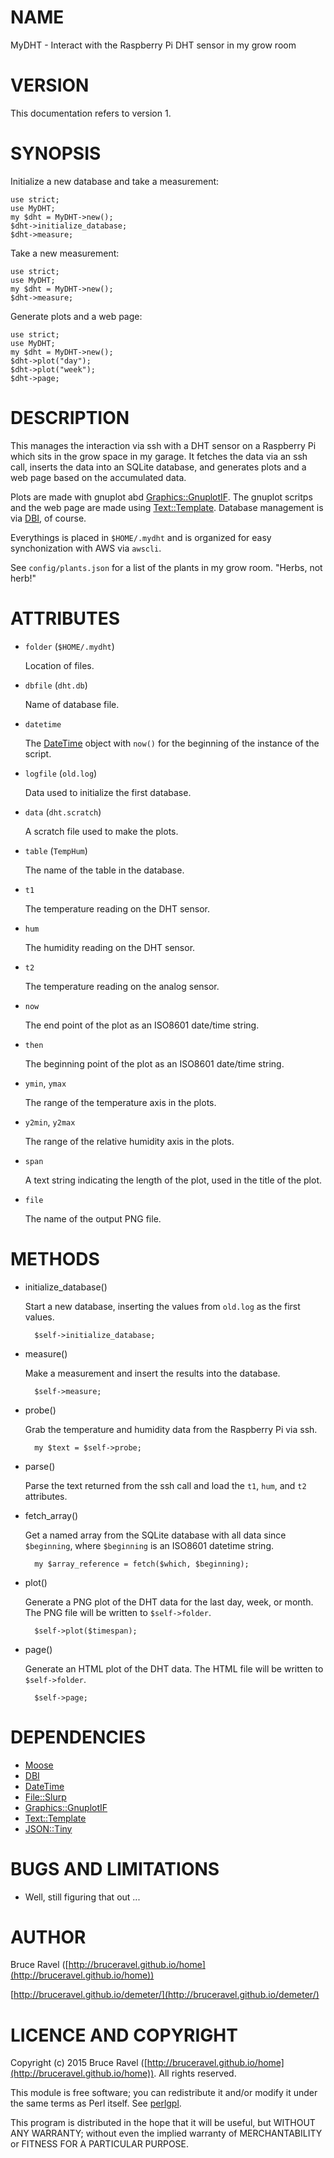# NAME

MyDHT - Interact with the Raspberry Pi DHT sensor in my grow room

# VERSION

This documentation refers to version 1.

# SYNOPSIS

Initialize a new database and take a measurement:

    use strict;
    use MyDHT;
    my $dht = MyDHT->new();
    $dht->initialize_database;
    $dht->measure;

Take a new measurement:

    use strict;
    use MyDHT;
    my $dht = MyDHT->new();
    $dht->measure;

Generate plots and a web page:

    use strict;
    use MyDHT;
    my $dht = MyDHT->new();
    $dht->plot("day");
    $dht->plot("week");
    $dht->page;

# DESCRIPTION

This manages the interaction via ssh with a DHT sensor on a Raspberry
Pi which sits in the grow space in my garage.  It fetches the data via
an ssh call, inserts the data into an SQLite database, and generates
plots and a web page based on the accumulated data.

Plots are made with gnuplot abd [Graphics::GnuplotIF](https://metacpan.org/pod/Graphics::GnuplotIF).  The gnuplot
scritps and the web page are made using [Text::Template](https://metacpan.org/pod/Text::Template).  Database
management is via [DBI](https://metacpan.org/pod/DBI), of course.

Everythings is placed in `$HOME/.mydht` and is organized for easy
synchonization with AWS via `awscli`.

See `config/plants.json` for a list of the plants in my grow room.
"Herbs, not herb!"

# ATTRIBUTES

- `folder`  (`$HOME/.mydht`)

    Location of files.

- `dbfile`  (`dht.db`)

    Name of database file.

- `datetime`

    The [DateTime](https://metacpan.org/pod/DateTime) object with `now()` for the beginning of the instance
    of the script.

- `logfile` (`old.log`)

    Data used to initialize the first database.

- `data` (`dht.scratch`)

    A scratch file used to make the plots.

- `table` (`TempHum`)

    The name of the table in the database.

- `t1`

    The temperature reading on the DHT sensor.

- `hum`

    The humidity reading on the DHT sensor.

- `t2`

    The temperature reading on the analog sensor.

- `now`

    The end point of the plot as an ISO8601 date/time string.

- `then`

    The beginning point of the plot as an ISO8601 date/time string.

- `ymin`, `ymax`

    The range of the temperature axis in the plots.

- `y2min`, `y2max`

    The range of the relative humidity axis in the plots.

- `span`

    A text string indicating the length of the plot, used in the title of the plot.

- `file`

    The name of the output PNG file.

# METHODS

- initialize\_database()

    Start a new database, inserting the values from `old.log` as the
    first values.

        $self->initialize_database;

- measure()

    Make a measurement and insert the results into the database.

        $self->measure;

- probe()

    Grab the temperature and humidity data from the Raspberry Pi via ssh.

        my $text = $self->probe;

- parse()

    Parse the text returned from the ssh call and load the `t1`, `hum`,
    and `t2` attributes.

- fetch\_array()

    Get a named array from the SQLite database with all data since
    `$beginning`, where `$beginning` is an ISO8601 datetime string.

        my $array_reference = fetch($which, $beginning);

- plot()

    Generate a PNG plot of the DHT data for the last day, week, or month.
    The PNG file will be written to `$self->folder`.

        $self->plot($timespan);

- page()

    Generate an HTML plot of the DHT data.  The HTML file will be written
    to `$self->folder`.

        $self->page;

# DEPENDENCIES

- [Moose](https://metacpan.org/pod/Moose)
- [DBI](https://metacpan.org/pod/DBI)
- [DateTime](https://metacpan.org/pod/DateTime)
- [File::Slurp](https://metacpan.org/pod/File::Slurp)
- [Graphics::GnuplotIF](https://metacpan.org/pod/Graphics::GnuplotIF)
- [Text::Template](https://metacpan.org/pod/Text::Template)
- [JSON::Tiny](https://metacpan.org/pod/JSON::Tiny)

# BUGS AND LIMITATIONS

- Well, still figuring that out ...

# AUTHOR

Bruce Ravel ([http://bruceravel.github.io/home](http://bruceravel.github.io/home))

[http://bruceravel.github.io/demeter/](http://bruceravel.github.io/demeter/)

# LICENCE AND COPYRIGHT

Copyright (c) 2015 Bruce Ravel ([http://bruceravel.github.io/home](http://bruceravel.github.io/home)). All rights reserved.

This module is free software; you can redistribute it and/or
modify it under the same terms as Perl itself. See [perlgpl](https://metacpan.org/pod/perlgpl).

This program is distributed in the hope that it will be useful,
but WITHOUT ANY WARRANTY; without even the implied warranty of
MERCHANTABILITY or FITNESS FOR A PARTICULAR PURPOSE.
